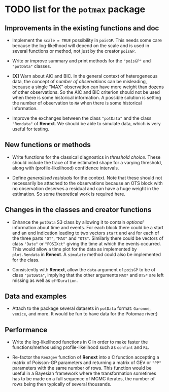 # TODO list for the `potmax` package


## Improvements in the existing functions and doc

- Implement the `scale = TRUE` possibility in `poisGP`. This needs
  some care because the log-likelhood will depend on the scale and is
  used in several functions or method, not just by the creator
  `poisGP`.

- Write or improve summary and print methods for the `"poisGP"` and
  `"potData"` classes.

- **[X]** Warn about AIC and BIC. In the general context of
  heterogeneous data, the concept of *number of observations* can be
  misleading, because a single "MAX" observation can have more weight
  than dozens of other observations. So the AIC and BIC criterion
  should not be used when there is some historical information. A
  possible solution is setting the number of observation to `NA` when
  there is some historical information.

- Improve the exchanges between the class `"potData"` and the class
  `"Rendata"` of **Renext**. We should be able to simulate data, which
  is very useful for testing.

## New functions or methods

- Write functions for the classical diagnostics in *threshold
  choice*. These should include the trace of the estimated shape for a
  varying threshold, along with (profile-likelihood) confidence
  intervals.

- Define *generalised residuals* for the context. Note that these
  should not necessarily be attached to the observations because an
  OTS block with no observation deserves a residual and can have a
  huge weight in the estimation. So some theoretical work is required
  here.


## Changes in the classes and creator functions

- Enhance the `potData` S3 class by allowing it to contain *optional*
  information about time and events. For each block there could be a
  start and an end indication leading to two vectors `start` and `end`
  for each of the three parts `"OT"`, `"MAX"` and `"OTS"`. Similarly
  there could be vectors of class `"Date"` or `"POSIXct"` giving the
  time at which the events occurred. This would allow a time plot for
  the data as implemented by `plot.Rendata` in **Renext**. A
  `simulate` method could also be implemented for the class.

- Consistently with **Renext**, allow the `data` argument of `poisGP`
  to be of class `"potData"`, implying that the other arguments
  `MAX*` and `OTS*` are left missing as well as `effDuration`.

## Data and examples

- Attach to the package several datasets in `potData` format:
  `Garonne`, `venice`, and more. It would be fun to have data for the
  Potomac river:)

## Performance

- Write the log-likelihood functions in C in order to make faster the
  functions/methos using profile-likelihood such as `confint` and `RL`.

- Re-factor the `Ren2gev` function of **Renext** into a C function
  accepting a matrix of Poisson-GP parameters and returning a matrix
  of GEV or `"PP"` parameters with the same number of rows. This
  function would be useful in a Bayesian framework where the
  transformation sometimes has to be made on a full sequence of MCMC
  iterates, the number of rows being then typically of several
  thousands.